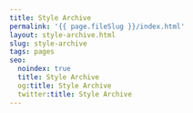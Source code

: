 ```yaml
---
title: Style Archive
permalink: '{{ page.fileSlug }}/index.html'
layout: style-archive.html
slug: style-archive
tags: pages
seo:
  noindex: true
  title: Style Archive
  og:title: Style Archive
  twitter:title: Style Archive
---
```



